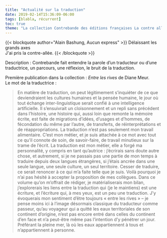 ```yaml
---
title: "Actualité sur la traduction"
date: 2019-02-14T15:36:09-06:00
tags: [blabla, récurrent]
toc: true
theme: "La collection Contrebande des éditions françaises La contre allée"
---
```


{{< blockquote author="Alain Bashung, Aucun express" >}}
Délaissant les grands axes  
J'ai pris la contre-allée.
{{< /blockquote >}}

Description : Contrebande fait entendre la parole d’un traducteur ou d’une traductrice, un parcours, une réflexion, le bruit de la traduction.

Première publication dans la collection : *Entre les rives* de Diane Meur.  
Le mot de la traductrice : 
> En matière de traduction, on peut légitimement s’inquiéter de ce que deviendraient les cultures humaines et la pensée humaine, le jour où tout échange inter-linguistique serait confié à une intelligence artificielle. Il s’ensuivrait un cloisonnement et un repli sans précédent dans l’histoire, 
une histoire qui, aussi loin que remonte la mémoire écrite, est faite de migrations d’idées, d’usages et d’hommes, de fécondation du même par l’autre, de transferts, 
de réinterprétations et de réappropriations. La traduction n’est pas seulement mon travail alimentaire. C’est mon métier, et je suis attachée à ce mot avec tout ce qu’il connote de soin, 
de savoir-faire, de travail minutieux sur la trame de l’écrit. La traduction est mon métier, elle a forgé ma personnalité, y compris en tant qu’autrice : j’écrirais sans doute autre chose, 
et autrement, si je ne passais pas une partie de mon temps à traduire depuis deux langues étrangères, si j’étais ancrée dans une seule langue, une seule culture, un seul territoire. 
Cesser de traduire, ce serait renoncer à ce qui m’a faite telle que je suis. Voilà pourquoi je n’ai pas hésité à accepter la proposition de mes collègues. 
Dans ce volume qu’on m’offrait de rédiger, je matérialiserais mon bilan, j’explorerais les liens entre la traduction qui (je le maintiens) est une écriture, 
et l’écriture qui, à mes yeux, est un peu une traduction. J’y évoquerais mon sentiment d’être toujours « entre les rives » – je pense moins ici à l’image désormais classique 
du traducteur comme passeur, qu’au voyageur qui a quitté les eaux territoriales de son continent d’origine, n’est pas encore entré dans celles du continent d’en face 
et n’a peut-être même pas l’intention d’y pénétrer un jour. Préférant la pleine mer, là où les eaux appartiennent à tous et n’appartiennent à personne.
